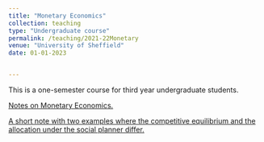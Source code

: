 ```yaml
---
title: "Monetary Economics"
collection: teaching
type: "Undergraduate course"
permalink: /teaching/2021-22Monetary 
venue: "University of Sheffield"
date: 01-01-2023


---
```


This is a one-semester course for third year undergraduate students. 

<a href="https://github.com/jPaez-Farrell/jPaez-Farrell.github.io/blob/master/files/ecn324_content/Monetary_Economics_Notes.pdf" type="application/pdf" target="_blank">Notes on Monetary Economics.</a>

<a href="https://github.com/jPaez-Farrell/jPaez-Farrell.github.io/blob/master/files/ecn324_content/Competitive_equilibrium_vs_social_ planner.pdf" type="application/pdf" type="application/pdf" target="_blank">A short note with two examples where the competitive equilibrium and the allocation under the social planner differ.</a>
